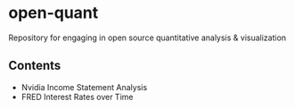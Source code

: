 # open-quant
Repository for engaging in open source quantitative analysis &amp; visualization

## Contents
- Nvidia Income Statement Analysis
- FRED Interest Rates over Time
